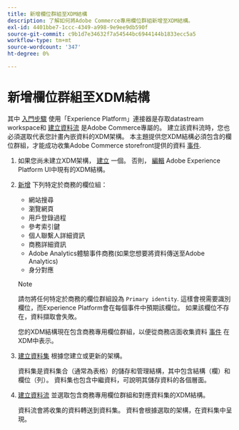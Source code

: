 ```yaml
---
title: 新增欄位群組至XDM結構
description: 了解如何將Adobe Commerce專用欄位群組新增至XDM結構。
exl-id: 4401bbe7-1ccc-4349-a998-9e9ee9db590f
source-git-commit: c9b1d7e34632f7a54544bc6944144b1833ecc5a5
workflow-type: tm+mt
source-wordcount: '347'
ht-degree: 0%

---
```


# 新增欄位群組至XDM結構

其中 [入門步驟](overview.md#onboarding-steps) 使用「Experience Platform」連接器是存取datastream workspace和 [建立資料流](https://experienceleague.adobe.com/docs/experience-platform/edge/datastreams/overview.html) 是Adobe Commerce專屬的。 建立該資料流時，您也必須選取代表您計畫內嵌資料的XDM架構。 本主題提供您XDM結構必須包含的欄位群組，才能成功收集Adobe Commerce storefront提供的資料 [事件](events.md).

1. 如果您尚未建立XDM架構， [建立](https://experienceleague.adobe.com/docs/experience-platform/xdm/ui/resources/schemas.html#create) 一個。 否則， [編輯](https://experienceleague.adobe.com/docs/experience-platform/xdm/ui/resources/schemas.html#edit) Adobe Experience Platform UI中現有的XDM結構。

1. [新增](https://experienceleague.adobe.com/docs/experience-platform/xdm/ui/resources/schemas.html#add-field-groups) 下列特定於商務的欄位組：

   - 網站搜尋
   - 瀏覽網頁
   - 用戶登錄過程
   - 參考索引鍵
   - 個人聯繫人詳細資訊
   - 商務詳細資訊
   - Adobe Analytics體驗事件商務(如果您想要將資料傳送至Adobe Analytics)
   - 身分對應

   >[!NOTE]
   >
   > 請勿將任何特定於商務的欄位群組設為 `Primary identity`. 這樣會視需要識別欄位，而Experience Platform會在每個事件中預期該欄位。 如果該欄位不存在，資料擷取會失敗。

   您的XDM結構現在包含商務專用欄位群組，以便從商務店面收集資料 [事件](events.md) 在XDM中表示。

1. [建立資料集](https://experienceleague.adobe.com/docs/platform-learn/implement-mobile-sdk/experience-cloud/platform.html#create-a-dataset) 根據您建立或更新的架構。

   資料集是資料集合（通常為表格）的儲存和管理結構，其中包含結構（欄）和欄位（列）。 資料集也包含中繼資料，可說明其儲存資料的各個層面。

1. [建立資料流](https://experienceleague.adobe.com/docs/experience-platform/edge/datastreams/overview.html) 並選取包含商務專用欄位群組和對應資料集的XDM結構。

   資料流會將收集的資料轉送到資料集。 資料會根據選取的架構，在資料集中呈現。
